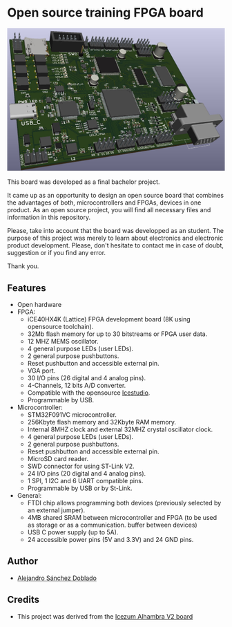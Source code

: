 # Open source training FPGA board

![](https://github.com/asdoblado96/TFG_2020_ASD/blob/master/Docs/3dfinal.jpg)

This board was developed as a final bachelor project.

It came up as an opportunity to design an open source board that combines the advantages of both, microcontrollers and FPGAs, devices in one product. As an open source project, you will find all necessary files and information in this repository.

Please, take into account that the board was developped as an student. The purpose of this project was merely to learn about electronics and electronic product development. Please, don't hesitate to contact me in case of doubt, suggestion or if you find any error. 

Thank you.

## Features

* Open hardware
* FPGA:
    * iCE40HX4K (Lattice) FPGA development board (8K using opensource toolchain).
    * 32Mb flash memory for up to 30 bitstreams or FPGA user data.
    * 12 MHZ MEMS oscillator.
    * 4 general purpose LEDs (user LEDs).
    * 2 general purpose pushbuttons.
    * Reset pushbutton and accessible external pin.
    * VGA port.
    * 30 I/O pins (26 digital and 4 analog pins).
    * 4-Channels, 12 bits A/D converter.
    * Compatible with the opensource [Icestudio](https://github.com/FPGAwars/icestudio/).
    * Programmable by USB.
* Microcontroller:
    * STM32F091VC microcontroller.
    * 256Kbyte flash memory and 32Kbyte RAM memory.
    * Internal 8MHZ clock and external 32MHZ crystal oscillator clock.
    * 4 general purpose LEDs (user LEDs).
    * 2 general purpose pushbuttons.
    * Reset pushbutton and accessible external pin.
    * MicroSD card reader.
    * SWD connector for using ST-Link V2.
    * 24 I/O pins (20 digital and 4 analog pins).
    * 1 SPI, 1 I2C and 6 UART compatible pins.
    * Programmable by USB or by St-Link.
* General:
    * FTDI chip allows programming both devices (previously selected by an external jumper). 
    * 4MB shared SRAM between microcontroller and FPGA (to be used as storage or as a communication. buffer between devices)
    * USB C power supply (up to 5A).
    * 24 accessible power pins (5V and 3.3V) and 24 GND pins.


## Author

* [Alejandro Sánchez Doblado](https://www.linkedin.com/in/alejandro-s%C3%A1nchez-doblado-014724183/)

## Credits

* This project was derived from the [Icezum Alhambra V2 board](https://github.com/FPGAwars/Alhambra-II-FPGA)
